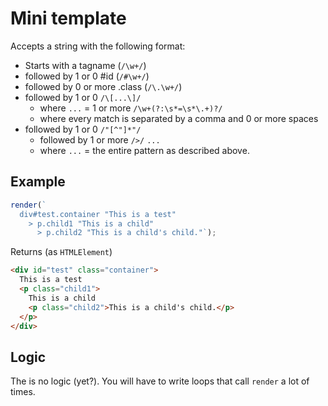 # Mini template
Accepts a string with the following format:
- Starts with a tagname (`/\w+/`)
- followed by 1 or 0 #id (`/#\w+/`)
- followed by 0 or more .class (`/\.\w+/`)
- followed by 1 or 0 `/\[...\]/`
	- where `...` = 1 or more `/\w+(?:\s*=\s*\.+)?/`
	- where every match is separated by a comma and 0 or more spaces
- followed by 1 or 0 `/"[^"]*"/`
  - followed by 1 or more `/>/` `...`
  - where `...` = the entire pattern as described above.

## Example
```js
render(`
  div#test.container "This is a test"
    > p.child1 "This is a child"
      > p.child2 "This is a child's child."`);
```
Returns (as `HTMLElement`)
```html
<div id="test" class="container">
  This is a test
  <p class="child1">
    This is a child
    <p class="child2">This is a child's child.</p>
  </p>
</div>
```

## Logic
The is no logic (yet?). You will have to write loops that call `render` a lot of times.